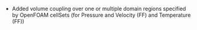 - Added volume coupling over one or multiple domain regions specified by OpenFOAM cellSets (for Pressure and Velocity (FF) and Temperature (FF))